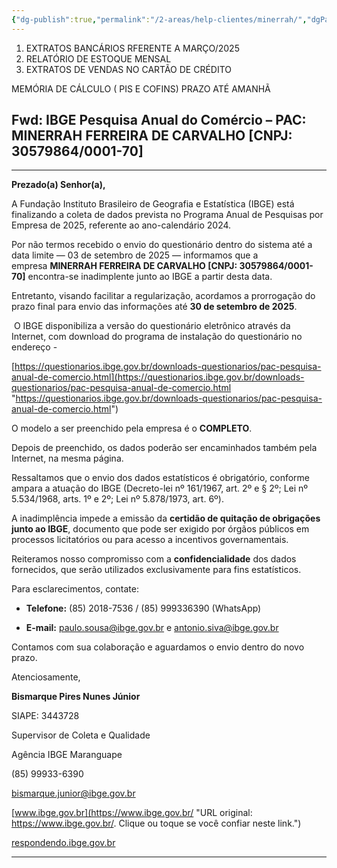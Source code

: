 ```yaml
---
{"dg-publish":true,"permalink":"/2-areas/help-clientes/minerrah/","dgPassFrontmatter":true,"created":"2025-02-11T14:40:42.003-03:00","updated":"2025-10-03T00:13:45.219-03:00"}
---
```




1. EXTRATOS BANCÁRIOS RFERENTE A MARÇO/2025
2. RELATÓRIO DE ESTOQUE MENSAL
3. EXTRATOS DE VENDAS NO CARTÃO DE CRÉDITO

MEMÓRIA DE CÁLCULO ( PIS E COFINS)
PRAZO ATÉ AMANHÃ


## Fwd: IBGE Pesquisa Anual do Comércio – PAC: MINERRAH FERREIRA DE CARVALHO [CNPJ: 30579864/0001-70]
___
**Prezado(a) Senhor(a),**

A Fundação Instituto Brasileiro de Geografia e Estatística (IBGE) está finalizando a coleta de dados prevista no Programa Anual de Pesquisas por Empresa de 2025, referente ao ano-calendário 2024.

Por não termos recebido o envio do questionário dentro do sistema até a data limite — 03 de setembro de 2025 — informamos que a empresa **MINERRAH FERREIRA DE CARVALHO [CNPJ: 30579864/0001-70]** encontra-se inadimplente junto ao IBGE a partir desta data.

Entretanto, visando facilitar a regularização, acordamos a prorrogação do prazo final para envio das informações até **30 de setembro de 2025**.

 O IBGE disponibiliza a versão do questionário eletrônico através da Internet, com download do programa de instalação do questionário no endereço -

[https://questionarios.ibge.gov.br/downloads-questionarios/pac-pesquisa-anual-de-comercio.html](https://questionarios.ibge.gov.br/downloads-questionarios/pac-pesquisa-anual-de-comercio.html "https://questionarios.ibge.gov.br/downloads-questionarios/pac-pesquisa-anual-de-comercio.html")

O modelo a ser preenchido pela empresa é o **COMPLETO**.

  

Depois de preenchido, os dados poderão ser encaminhados também pela Internet, na mesma página.

Ressaltamos que o envio dos dados estatísticos é obrigatório, conforme ampara a atuação do IBGE (Decreto-lei nº 161/1967, art. 2º e § 2º; Lei nº 5.534/1968, arts. 1º e 2º; Lei nº 5.878/1973, art. 6º).

A inadimplência impede a emissão da **certidão de quitação de obrigações junto ao IBGE**, documento que pode ser exigido por órgãos públicos em processos licitatórios ou para acesso a incentivos governamentais.

Reiteramos nosso compromisso com a **confidencialidade** dos dados fornecidos, que serão utilizados exclusivamente para fins estatísticos.

Para esclarecimentos, contate:

- **Telefone:** (85) 2018-7536 / (85) 999336390 (WhatsApp)
    
- **E-mail:** [paulo.sousa@ibge.gov.br](mailto:paulo.sousa@ibge.gov.br) e [antonio.siva@ibge.gov.br](mailto:antonio.siva@ibge.gov.br)
    

Contamos com sua colaboração e aguardamos o envio dentro do novo prazo.

Atenciosamente,

  

  

**Bismarque Pires Nunes Júnior**

SIAPE: 3443728

Supervisor de Coleta e Qualidade

Agência IBGE Maranguape

(85) 99933-6390

[bismarque.junior@ibge.gov.br](mailto:bismarque.junior@ibge.gov.br)

  
[www.ibge.gov.br](https://www.ibge.gov.br/ "URL original: https://www.ibge.gov.br/. Clique ou toque se você confiar neste link.")

[respondendo.ibge.gov.br](https://respondendo.ibge.gov.br/ "URL original: https://respondendo.ibge.gov.br/. Clique ou toque se você confiar neste link.")

____